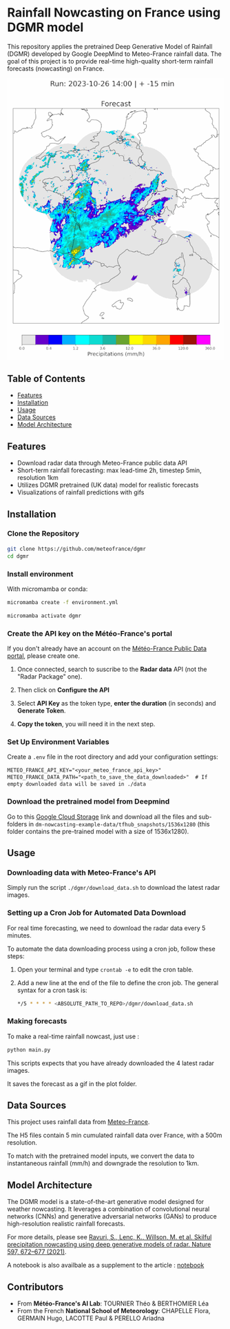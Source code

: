 # Rainfall Nowcasting on France using DGMR model

This repository applies the pretrained Deep Generative Model of Rainfall (DGMR) developed by Google DeepMind to Meteo-France rainfall data. The goal of this project is to provide real-time high-quality short-term rainfall forecasts (nowcasting) on France.

![Example forecast](example_forecast.gif)

## Table of Contents
- [Features](#features)
- [Installation](#installation)
- [Usage](#usage)
- [Data Sources](#data-sources)
- [Model Architecture](#model-architecture)

## Features
- Download radar data through Meteo-France public data API
- Short-term rainfall forecasting: max lead-time 2h, timestep 5min, resolution 1km
- Utilizes DGMR pretrained (UK data) model for realistic forecasts
- Visualizations of rainfall predictions with gifs

## Installation

### Clone the Repository

```bash
git clone https://github.com/meteofrance/dgmr
cd dgmr
```

### Install environment

With micromamba or conda:

```bash
micromamba create -f environment.yml
```

```bash
micromamba activate dgmr
```

### Create the API key on the Météo-France's portal

If you don't already have an account on the [Météo-France Public Data portal](https://portail-api.meteofrance.fr/web/en/), please create one.

1. Once connected, search to suscribe to the **Radar data** API (not the "Radar Package" one).

2. Then click on **Configure the API**

3. Select **API Key** as the token type, **enter the duration** (in seconds) and **Generate Token**.

4. **Copy the token**, you will need it in the next step.


### Set Up Environment Variables
Create a `.env` file in the root directory and add your configuration settings:
```plaintext
METEO_FRANCE_API_KEY="<your_meteo_france_api_key>"
METEO_FRANCE_DATA_PATH="<path_to_save_the_data_downloaded>"  # If empty downloaded data will be saved in ./data
```

### Download the pretrained model from Deepmind

Go to this [Google Cloud Storage](https://console.cloud.google.com/storage/browser/dm-nowcasting-example-data?pageState=(%22StorageObjectListTable%22:(%22f%22:%22%255B%255D%22))&project=friendly-retina-382415) link and download all the files and sub-folders in `dm-nowcasting-example-data/tfhub_snapshots/1536x1280` (this folder contains the pre-trained model with a size of 1536x1280).

## Usage

### Downloading data with Meteo-France's API

Simply run the script `./dgmr/download_data.sh` to download the latest radar images.

### Setting up a Cron Job for Automated Data Download

For real time forecasting, we need to download the radar data every 5 minutes.

To automate the data downloading process using a cron job, follow these steps:

1. Open your terminal and type `crontab -e` to edit the cron table.

2. Add a new line at the end of the file to define the cron job. The general syntax for a cron task is:
    ```bash
    */5 * * * * <ABSOLUTE_PATH_TO_REPO>/dgmr/download_data.sh
    ```

### Making forecasts

To make a real-time rainfall nowcast, just use :

```bash
python main.py
```

This scripts expects that you have already downloaded the 4 latest radar images.

It saves the forecast as a gif in the plot folder.

## Data Sources
This project uses rainfall data from [Meteo-France](https://donneespubliques.meteofrance.fr/).

The H5 files contain 5 min cumulated rainfall data over France, with a 500m resolution.

To match with the pretrained model inputs, we convert the data to instantaneous rainfall (mm/h) and downgrade the resolution to 1km.

## Model Architecture
The DGMR model is a state-of-the-art generative model designed for weather nowcasting. It leverages a combination of convolutional neural networks (CNNs) and generative adversarial networks (GANs) to produce high-resolution realistic rainfall forecasts.

For more details, please see [Ravuri, S., Lenc, K., Willson, M. et al. Skilful precipitation nowcasting using deep generative models of radar. Nature 597, 672–677 (2021)](https://doi.org/10.1038/s41586-021-03854-z).

A notebook is also availbale as a supplement to the article : [notebook](https://github.com/google-deepmind/deepmind-research/tree/master/nowcasting)


## Contributors

- From **Météo-France's AI Lab**: TOURNIER Théo & BERTHOMIER Léa
- From the French **National School of Meteorology**: CHAPELLE Flora, GERMAIN Hugo, LACOTTE Paul & PERELLO Ariadna
